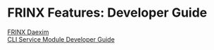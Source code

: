 # FRINX Features: Developer Guide

[FRINX Daexim](FRINX_Features_Developer_Guide/daexim.md)  
[CLI Service Module Developer Guide](FRINX_Features_Developer_Guide/cli/cli-service-module-devguide.md)  

